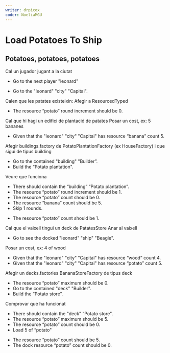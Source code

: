 ```yaml
---
writer: drpicox
coder: NoeliaMGU
---
```


# Load Potatoes To Ship

## Potatoes, potatoes, potatoes
Cal un jugador jugant a la ciutat
 * Go to the next player "leonard"
 <!-- SNAPSHOT status=200 -->
 * Go to the "leonard" "city" "Capital".

Calen que les patates existeixin:
Afegir a ResourcedTyped
 * The resource “potato” round increment should be 0.

Cal que hi hagi un edifici de plantació de patates
Posar un cost, ex: 5 bananes
 * Given that the "leonard" "city" "Capital" has resource “banana” count 5.

Afegir buildings.factory de PotatoPlantationFactory (ex HouseFactory) i que sigui de tipus building
 * Go to the contained "building" "Builder”.
 * Build the “Potato plantation".
 <!-- SNAPSHOT status=200 -->

Veure que funciona
 * There should contain the “building” “Potato plantation”.
 * The resource “potato” round increment should be 1.
 * The resource “potato” count should be 0.
 * The resource “banana” count should be 5.
 * Skip 1 rounds.
 <!-- SNAPSHOT status=200 -->
 * The resource “potato” count should be 1.

Cal que el vaixell tingui un deck de PatatesStore
Anar al vaixell
 * Go to see the docked "leonard" "ship" "Beagle".

Posar un cost, ex: 4 of wood
 * Given that the "leonard" "city" "Capital" has resource “wood” count 4.
 * Given that the "leonard" "city" "Capital" has resource “potato” count 5.

Afegir un decks.factories BananaStoreFactory de tipus deck
 * The resource “potato” maximum should be 0.
 * Go to the contained "deck" "Builder".
 * Build the “Potato store”.
 <!-- SNAPSHOT status=200 -->

Comprovar que ha funcionat
 * There should contain the "deck" “Potato store".
 * The resource “potato” maximum should be 5.
 * The resource “potato” count should be 0.
 * Load 5 of “potato"
 <!-- SNAPSHOT status=200 -->
 * The resource “potato” count should be 5.
 * The dock resource “potato” count should be 0.

